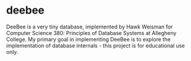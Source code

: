 deebee
======

DeeBee is a very tiny database, implemented by Hawk Weisman for Computer Science 380: Principles of Database Systems at Allegheny College. My primary goal in implementing DeeBee is to explore the implementation of database internals - this project is for educational use only.
